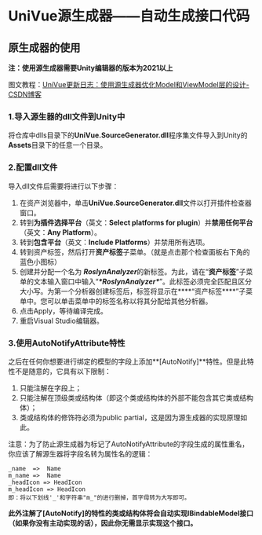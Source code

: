 # UniVue源生成器——自动生成接口代码

## 原生成器的使用

**注：使用源生成器需要Unity编辑器的版本为2021以上**

图文教程：[UniVue更新日志：使用源生成器优化Model和ViewModel层的设计-CSDN博客](https://blog.csdn.net/m0_62135731/article/details/139525492?spm=1001.2014.3001.5501)

### 1.导入源生器的dll文件到Unity中

将仓库中dlls目录下的**UniVue.SourceGenerator.dll**程序集文件导入到Unity的**Assets**目录下的任意一个目录。

### 2.配置dll文件

导入dll文件后需要将进行以下步骤：

1. 在资产浏览器中，单击**UniVue.SourceGenerator.dll**文件以打开插件检查器窗口。
2. 转到**为插件选择平台**（英文：**Select platforms for plugin**）并**禁用任何平台**（英文：**Any Platform**）。
3. 转到**包含平台**（英文：**Include Platforms**）并禁用所有选项。
4. 转到资产标签，然后打开**资产标签**子菜单。（就是点击那个检查面板右下角的蓝色小图标）
5. 创建并分配一个名为 ***RoslynAnalyzer***的新标签。为此，请在“**资产标签**”子菜单的文本输入窗口中输入“***\*RoslynAnalyzer\****”。此标签必须完全匹配且区分大小写。为第一个分析器创建标签后，标签将显示在***\*“资产标签\****”子菜单中。您可以单击菜单中的标签名称以将其分配给其他分析器。
6. 点击Apply，等待编译完成。
7. 重启Visual Studio编辑器。

### 3.使用AutoNotifyAttribute特性

之后在任何你想要进行绑定的模型的字段上添加**[AutoNotify]**特性。但是此特性不是随意的，它具有以下限制：

1. 只能注解在字段上；
2. 只能注解在顶级类或结构体（即这个类或结构体的外部不能包含其它类或结构体）；
3. 类或结构体的修饰符必须为public partial，这是因为源生成器的实现原理如此。

注意：为了防止源生成器为标记了AutoNotifyAttribute的字段生成的属性重名，你应该了解源生器将字段名转为属性名的逻辑：

```
_name  =>  Name
m_name =>  Name
_headIcon => HeadIcon
m_headIcon => HeadIcon
即：将以下划线'_'和字符串"m_"的进行删掉，首字母转为大写即可。
```

**此外注解了[AutoNotify]的特性的类或结构体将会自动实现IBindableModel接口（如果你没有主动实现的话），因此你无需显示实现这个接口。**